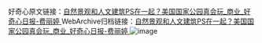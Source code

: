 好奇心原文链接：[自然景观和人文建筑PS在一起？美国国家公园真会玩_商业_好奇心日报-费丽婷 ](https://www.qdaily.com/articles/12347.html)
WebArchive归档链接：[自然景观和人文建筑PS在一起？美国国家公园真会玩_商业_好奇心日报-费丽婷 ](http://web.archive.org/web/20171017165731/http://www.qdaily.com:80/articles/12347.html)
![image](http://ww3.sinaimg.cn/large/007d5XDply1g3wjoi18pkj30u05bl7wh)